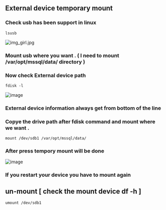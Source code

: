## External device temporary mount 

### Check usb has been support in linux 

    lsusb
     
![img_girl.jpg](https://user-images.githubusercontent.com/43438240/181905974-3f0de59a-fd30-4a35-9641-c15266ebe1df.png)

### Mount usb where you want . ( I need to mount /var/opt/mssql/data/ directory )

### Now check External device path 

    fdisk -l 
    
   ![image](https://user-images.githubusercontent.com/43438240/181906007-02b21f1f-62ed-45e5-b635-c9414f776745.png)
    
### External device information always get from  bottom of the line 
### Copye the drive path after fdisk command and mount where we want .

    mount /dev/sdb1 /var/opt/mssql/data/
    
### After press tempory mount will be done 

![image](https://user-images.githubusercontent.com/43438240/181906361-0bf59d7f-f0b9-4b62-a77a-27a793cee058.png)


### If you restart your device you have to mount again 


## un-mount [ check the mount device df -h ] 
    umount /dev/sdb1
